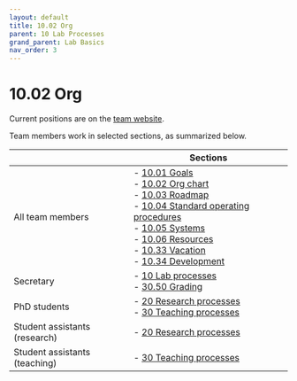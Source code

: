 ```yaml
---
layout: default
title: 10.02 Org
parent: 10 Lab Processes
grand_parent: Lab Basics
nav_order: 3
---
```


# 10.02 Org

Current positions are on the [team website](https://www.uni-bamberg.de/digital-work/team/).

Team members work in selected sections, as summarized below.

|                               | Sections                                                                                                                                                                                                                                                                                                                                                                                                                   |
|-------------------------------|----------------------------------------------------------------------------------------------------------------------------------------------------------------------------------------------------------------------------------------------------------------------------------------------------------------------------------------------------------------------------------------------------------------------------|
| All team members              | -  [ 10.01 Goals ]( 10.01.goals.html )<br> -  [ 10.02 Org chart ]( 10.02.org.html )<br> -  [ 10.03 Roadmap ]( 10.03.roadmap.html )<br> -  [ 10.04 Standard operating procedures ]( 10.04.sop.html )<br> -  [ 10.05 Systems ]( 10.05.systems-overview.html )<br> -  [ 10.06 Resources ]( 10.06.resources.html )<br> -  [ 10.33 Vacation ]( 10.33.vacation.html )<br> -  [ 10.34 Development ]( 10.34.development.html )<br> |
| Secretary                     | -  [ 10 Lab processes ]( lab_basics/10_processes// )<br> -  [ 30.50 Grading ]( ../../teaching/30_processes/30.50.grading.html )                                                                                                                                                                                                                                                                                            |
| PhD students                  | -  [ 20 Research processes ]( ../../research/20_processes/ )<br> -  [ 30 Teaching processes ]( ../../teaching/30_processes/ )                                                                                                                                                                                                                                                                                              |
| Student assistants (research) | -  [ 20 Research processes ]( ../../research/20_processes/ )                                                                                                                                                                                                                                                                                                                                                               |
| Student assistants (teaching) | -  [ 30 Teaching processes ]( ../../teaching/30_processes/ )                                                                                                                                                                                                                                                                                                                                                               |

<!-- 
Team members and responsibilities (ideally with reference to specific categories)
other units
-->
